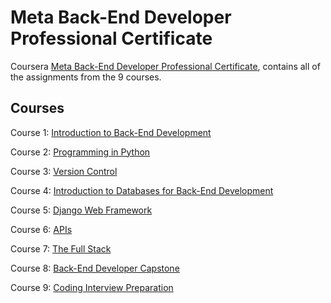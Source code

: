 # Meta Back-End Developer Professional Certificate

Coursera [Meta Back-End Developer Professional Certificate](https://www.coursera.org/professional-certificates/meta-back-end-developer), contains all of the assignments from the 9 courses.

## Courses

Course 1: [Introduction to Back-End Development](https://www.coursera.org/learn/introduction-to-back-end-development?specialization=meta-back-end-developer)

Course 2: [Programming in Python](https://www.coursera.org/learn/programming-in-python?specialization=meta-back-end-developer)

Course 3: [Version Control](https://www.coursera.org/learn/introduction-to-version-control?specialization=meta-back-end-developer)

Course 4: [Introduction to Databases for Back-End Development](https://www.coursera.org/learn/intro-to-databases-back-end-development?specialization=meta-back-end-developer)

Course 5: [Django Web Framework ](https://www.coursera.org/learn/django-web-framework?specialization=meta-back-end-developer)

Course 6: [APIs](https://www.coursera.org/learn/apis?specialization=meta-back-end-developer)

Course 7: [The Full Stack](https://www.coursera.org/learn/the-full-stack?specialization=meta-back-end-developer)

Course 8: [Back-End Developer Capstone ](https://www.coursera.org/learn/back-end-developer-capstone?specialization=meta-back-end-developer)

Course 9: [Coding Interview Preparation](https://www.coursera.org/learn/coding-interview-preparation?specialization=meta-back-end-developer)